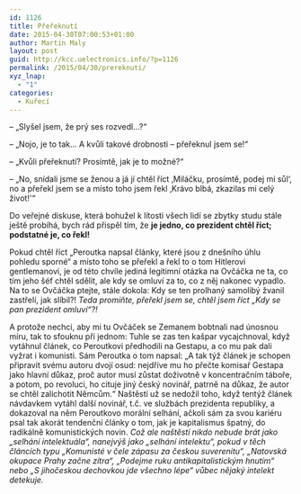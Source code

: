 ```yaml
---
id: 1126
title: Přeřeknutí
date: 2015-04-30T07:00:53+01:00
author: Martin Maly
layout: post
guid: http://kcc.uelectronics.info/?p=1126
permalink: /2015/04/30/prereknuti/
xyz_lnap:
  - "1"
categories:
  - Kuřecí
---
```

&#8211; &#8222;Slyšel jsem, že prý ses rozvedl&#8230;?&#8220;

&#8211; &#8222;Nojo, je to tak&#8230; A kvůli takové drobnosti &#8211; přeřeknul jsem se!&#8220;

&#8211; &#8222;Kvůli přeřeknutí? Prosímtě, jak je to možné?&#8220;

&#8211; &#8222;No, snídali jsme se ženou a já jí chtěl říct &#8218;Miláčku, prosímtě, podej mi sůl&#8216;, no a přeřekl jsem se a místo toho jsem řekl &#8218;Krávo blbá, zkazilas mi celý život!'&#8220;

Do veřejné diskuse, která bohužel k lítosti všech lidí se zbytky studu stále ještě probíhá, bych rád přispěl tím, že **je jedno, co prezident chtěl říct; podstatné je, co řekl!**

Pokud chtěl říct &#8222;Peroutka napsal články, které jsou z dnešního úhlu pohledu sporné&#8220; a místo toho se přeřekl a řekl to o tom Hitlerovi gentlemanovi, je od této chvíle jediná legitimní otázka na Ovčáčka ne ta, co tím jeho šéf chtěl sdělit, ale kdy se omluví za to, co z něj nakonec vypadlo. Na to se Ovčáčka ptejte, stále dokola: Kdy se ten prolhaný samolibý žvanil zastřelí, jak slíbil?! _Teda promiňte, přeřekl jsem se, chtěl jsem říct &#8222;Kdy se pan prezident omluví&#8220;?!_

A protože nechci, aby mi tu Ovčáček se Zemanem bobtnali nad únosnou míru, tak to sfouknu při jednom: Tuhle se zas ten kašpar vycajchnoval, když vytáhnul článek, co Peroutkovi předhodili na Gestapu, a co mu pak dali vyžrat i komunisti. Sám Peroutka o tom napsal: &#8222;A tak týž článek je schopen připravit svému autoru dvojí osud: nejdříve mu ho přečte komisař Gestapa jako hlavní důkaz, proč autor musí zůstat doživotně v koncentračním táboře, a potom, po revoluci, ho cituje jiný český novinář, patrně na důkaz, že autor se chtěl zalichotit Němcům.&#8220; Naštěstí už se nedožil toho, když tentýž článek návdavkem vytáhl další novinář, t.č. ve službách prezidenta republiky, a dokazoval na něm Peroutkovo morální selhání, ačkoli sám za svou kariéru psal tak akorát tendenční články o tom, jak je kapitalismus špatný, do radikálně komunistických novin. _Což ale naštěstí nikdo nebude brát jako &#8222;selhání intelektuála&#8220;, nanejvýš jako &#8222;selhání intelektu&#8220;, pokud v těch článcích typu &#8222;Komunisté v čele zápasu za českou suverenitu&#8220;, &#8222;Natovská okupace Prahy začne zítra&#8220;, &#8222;Podejme ruku antikapitalistickým hnutím&#8220; nebo &#8222;S jihočeskou dechovkou jde všechno lépe&#8220; vůbec nějaký intelekt detekuje._